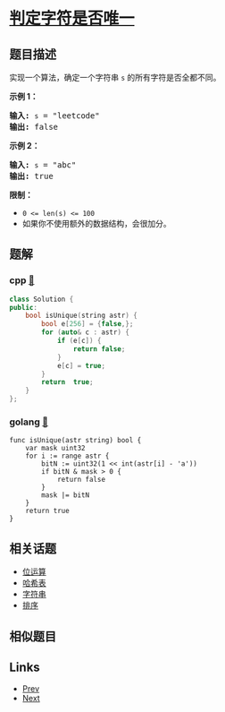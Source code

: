 
# [判定字符是否唯一](https://leetcode-cn.com/problems/is-unique-lcci)

## 题目描述

<p>实现一个算法，确定一个字符串 <code>s</code> 的所有字符是否全都不同。</p>

<p><strong>示例 1：</strong></p>

<pre><strong>输入:</strong> <code>s</code> = &quot;leetcode&quot;
<strong>输出:</strong> false 
</pre>

<p><strong>示例 2：</strong></p>

<pre><strong>输入:</strong> <code>s</code> = &quot;abc&quot;
<strong>输出:</strong> true
</pre>

<p><strong>限制：</strong></p>
<ul>
	<li><code>0 <= len(s) <= 100 </code></li>
	<li>如果你不使用额外的数据结构，会很加分。</li>
</ul>
    

## 题解

### cpp [🔗](is-unique-lcci.cpp) 
```cpp
class Solution {
public:
    bool isUnique(string astr) {
        bool e[256] = {false,};
        for (auto& c : astr) {
            if (e[c]) {
                return false;
            }
            e[c] = true;
        }
        return  true;
    }
};
```
### golang [🔗](is-unique-lcci.go) 
```golang
func isUnique(astr string) bool {
    var mask uint32
    for i := range astr {
        bitN := uint32(1 << int(astr[i] - 'a'))
        if bitN & mask > 0 {
            return false
        }
        mask |= bitN
    }
    return true
}
```


## 相关话题

- [位运算](https://leetcode-cn.com/tag/bit-manipulation) 
- [哈希表](https://leetcode-cn.com/tag/hash-table) 
- [字符串](https://leetcode-cn.com/tag/string) 
- [排序](https://leetcode-cn.com/tag/sorting) 


## 相似题目



## Links

- [Prev](../guess-numbers/README.md) 
- [Next](../linked-list-cycle-lcci/README.md) 

